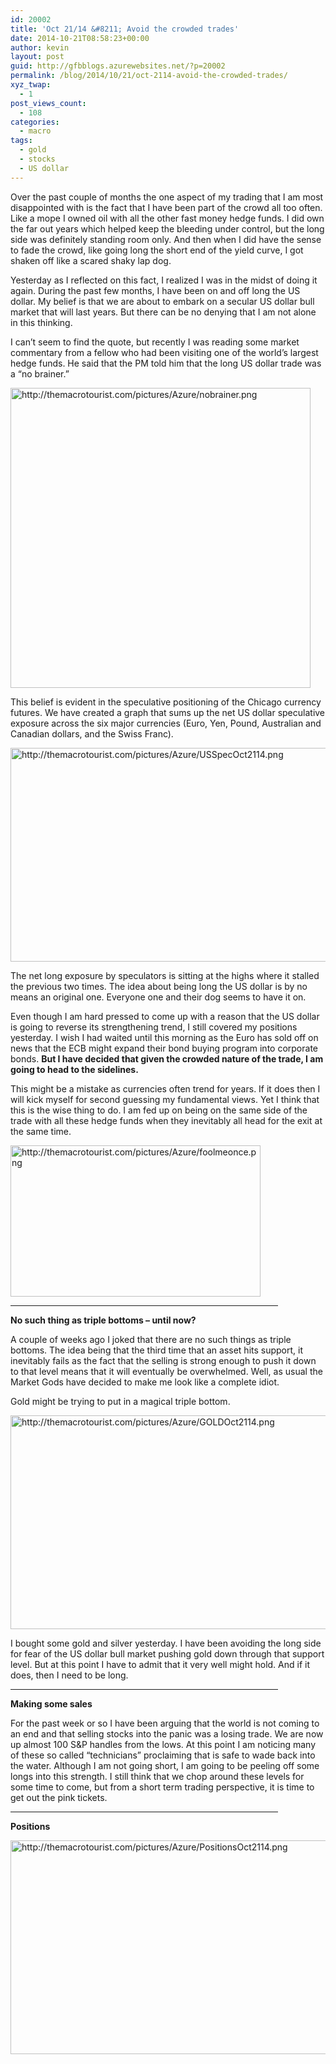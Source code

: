 ```yaml
---
id: 20002
title: 'Oct 21/14 &#8211; Avoid the crowded trades'
date: 2014-10-21T08:58:23+00:00
author: kevin
layout: post
guid: http://gfbblogs.azurewebsites.net/?p=20002
permalink: /blog/2014/10/21/oct-2114-avoid-the-crowded-trades/
xyz_twap:
  - 1
post_views_count:
  - 108
categories:
  - macro
tags:
  - gold
  - stocks
  - US dollar
---
```

Over the past couple of months the one aspect of my trading that I am most disappointed with is the fact that I have been part of the crowd all too often. Like a mope I owned oil with all the other fast money hedge funds. I did own the far out years which helped keep the bleeding under control, but the long side was definitely standing room only. And then when I did have the sense to fade the crowd, like going long the short end of the yield curve, I got shaken off like a scared shaky lap dog. 

Yesterday as I reflected on this fact, I realized I was in the midst of doing it again. During the past few months, I have been on and off long the US dollar. My belief is that we are about to embark on a secular US dollar bull market that will last years. But there can be no denying that I am not alone in this thinking.

I can&#8217;t seem to find the quote, but recently I was reading some market commentary from a fellow who had been visiting one of the world&#8217;s largest hedge funds. He said that the PM told him that the long US dollar trade was a &#8220;no brainer.&#8221;


  <img src="http://themacrotourist.com/pictures/Azure/nobrainer.png" style="margin:30px atuo;display:block;" alt="http://themacrotourist.com/pictures/Azure/nobrainer.png" width="480" height="480">

This belief is evident in the speculative positioning of the Chicago currency futures. We have created a graph that sums up the net US dollar speculative exposure across the six major currencies (Euro, Yen, Pound, Australian and Canadian dollars, and the Swiss Franc).


  <img src="http://themacrotourist.com/pictures/Azure/USSpecOct2114.png" style="margin:30px atuo;display:block;" alt="http://themacrotourist.com/pictures/Azure/USSpecOct2114.png" width="600" height="342">

The net long exposure by speculators is sitting at the highs where it stalled the previous two times. The idea about being long the US dollar is by no means an original one. Everyone one and their dog seems to have it on.

Even though I am hard pressed to come up with a reason that the US dollar is going to reverse its strengthening trend, I still covered my positions yesterday. I wish I had waited until this morning as the Euro has sold off on news that the ECB might expand their bond buying program into corporate bonds. **But I have decided that given the crowded nature of the trade, I am going to head to the sidelines.** 

This might be a mistake as currencies often trend for years. If it does then I will kick myself for second guessing my fundamental views. Yet I think that this is the wise thing to do. I am fed up on being on the same side of the trade with all these hedge funds when they inevitably all head for the exit at the same time.


  <img src="http://themacrotourist.com/pictures/Azure/foolmeonce.png" style="margin:30px atuo;display:block;" alt="http://themacrotourist.com/pictures/Azure/foolmeonce.png" width="400" height="242">

<hr size="3" width="85%" />

**No such thing as triple bottoms &#8211; until now?**

A couple of weeks ago I joked that there are no such things as triple bottoms. The idea being that the third time that an asset hits support, it inevitably fails as the fact that the selling is strong enough to push it down to that level means that it will eventually be overwhelmed. Well, as usual the Market Gods have decided to make me look like a complete idiot. 

Gold might be trying to put in a magical triple bottom.


  <img src="http://themacrotourist.com/pictures/Azure/GOLDOct2114.png" style="margin:30px atuo;display:block;" alt="http://themacrotourist.com/pictures/Azure/GOLDOct2114.png" width="600" height="342">

I bought some gold and silver yesterday. I have been avoiding the long side for fear of the US dollar bull market pushing gold down through that support level. But at this point I have to admit that it very well might hold. And if it does, then I need to be long.

<hr size="3" width="85%" />

**Making some sales**

For the past week or so I have been arguing that the world is not coming to an end and that selling stocks into the panic was a losing trade. We are now up almost 100 S&P handles from the lows. At this point I am noticing many of these so called &#8220;technicians&#8221; proclaiming that is safe to wade back into the water. Although I am not going short, I am going to be peeling off some longs into this strength. I still think that we chop around these levels for some time to come, but from a short term trading perspective, it is time to get out the pink tickets.

<hr size="3" width="85%" />

**Positions**


  <img src="http://themacrotourist.com/pictures/Azure/PositionsOct2114.png" style="margin:30px atuo;display:block;" alt="http://themacrotourist.com/pictures/Azure/PositionsOct2114.png" width="600" height="342"></p>